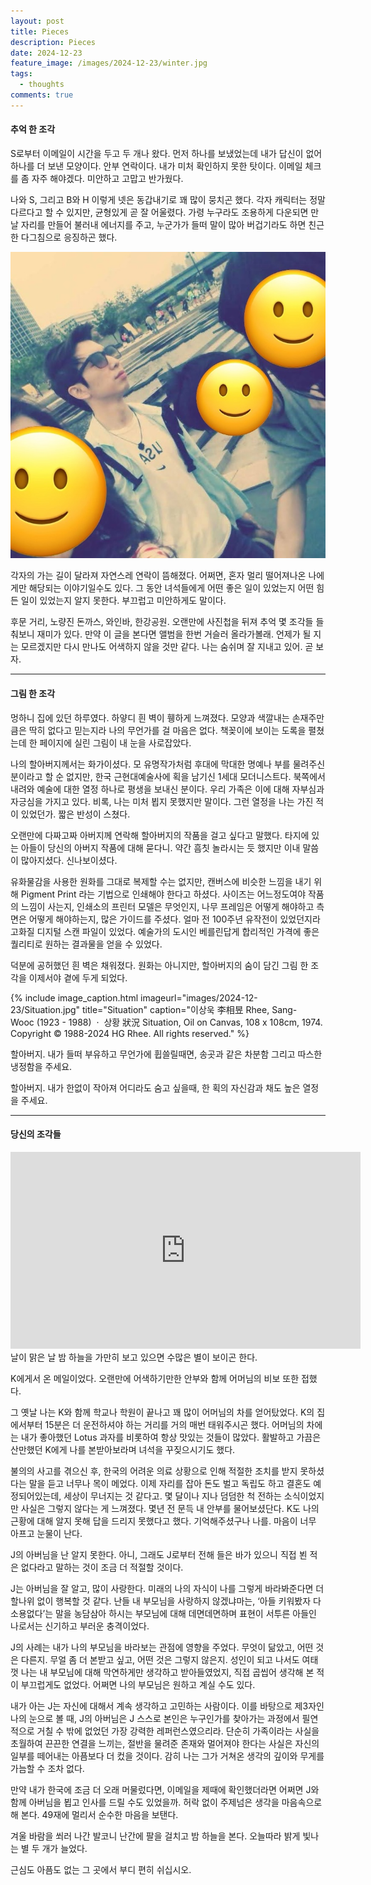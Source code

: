 ```yaml
---
layout: post
title: Pieces
description: Pieces
date: 2024-12-23
feature_image: /images/2024-12-23/winter.jpg
tags:
  - thoughts
comments: true
---
```

<!--more-->
#### 추억 한 조각

S로부터 이메일이 시간을 두고 두 개나 왔다. 먼저 하나를 보냈었는데 내가 답신이 없어 하나를 더 보낸 모양이다. 안부 연락이다. 내가 미처 확인하지 못한 탓이다. 이메일 체크를 좀 자주 해야겠다. 미안하고 고맙고 반가웠다. 

나와 S, 그리고 B와 H 이렇게 넷은 동갑내기로 꽤 많이 뭉치곤 했다. 각자 캐릭터는 정말 다르다고 할 수 있지만, 균형있게 곧 잘 어울렸다. 가령 누구라도 조용하게 다운되면 만날 자리를 만들어 불러내 에너지를 주고, 누군가가 들떠 말이 많아 버겁기라도 하면 친근한 다그침으로 응징하곤 했다. 

![](/images/2024-12-23/friends.jpg)

각자의 가는 길이 달라져 자연스레 연락이 뜸해졌다. 어쩌면, 혼자 멀리 떨어져나온 나에게만 해당되는 이야기일수도 있다. 그 동안 녀석들에게 어떤 좋은 일이 있었는지 어떤 힘든 일이 있었는지 알지 못한다. 부끄럽고 미안하게도 말이다. 

후문 거리, 노량진 돈까스, 와인바, 한강공원. 오랜만에 사진첩을 뒤져 추억 몇 조각들 들춰보니 재미가 있다. 만약 이 글을 본다면 앨범을 한번 거슬러 올라가볼래. 언제가 될 지는 모르겠지만 다시 만나도 어색하지 않을 것만 같다. 나는 숨쉬며 잘 지내고 있어. 곧 보자.

***
#### 그림 한 조각

멍하니 집에 있던 하루였다. 하얗디 흰 벽이 휑하게 느껴졌다. 모양과 색깔내는 손재주만큼은 딱히 없다고 믿는지라 나의 무언가를 걸 마음은 없다. 책꽂이에 보이는 도록을 펼쳤는데 한 페이지에 실린 그림이 내 눈을 사로잡았다.

나의 할아버지께서는 화가이셨다. 모 유명작가처럼 후대에 막대한 명예나 부를 물려주신 분이라고 할 순 없지만, 한국 근현대예술사에 획을 남기신 1세대 모더니스트다. 북쪽에서 내려와 예술에 대한 열정 하나로 평생을 보내신 분이다. 우리 가족은 이에 대해 자부심과 자긍심을 가지고 있다. 비록, 나는 미처 뵙지 못했지만 말이다. 그런 열정을 나는 가진 적이 있었던가. 짧은 반성이 스쳤다.

오랜만에 다짜고짜 아버지께 연락해 할아버지의 작품을 걸고 싶다고 말했다. 타지에 있는 아들이 당신의 아버지 작품에 대해 묻다니. 약간 흠칫 놀라시는 듯 했지만 이내 말씀이 많아지셨다. 신나보이셨다. 

유화물감을 사용한 원화를 그대로 복제할 수는 없지만, 캔버스에 비슷한 느낌을 내기 위해 Pigment Print 라는 기법으로 인쇄해야 한다고 하셨다. 사이즈는 어느정도여야 작품의 느낌이 사는지, 인쇄소의 프린터 모델은 무엇인지, 나무 프레임은 어떻게 해야하고 측면은 어떻게 해야하는지, 많은 가이드를 주셨다. 얼마 전 100주년 유작전이 있었던지라 고화질 디지털 스캔 파일이 있었다. 예술가의 도시인 베를린답게 합리적인 가격에 좋은 퀄리티로 원하는 결과물을 얻을 수 있었다.

덕분에 공허했던 흰 벽은 채워졌다. 원화는 아니지만, 할아버지의 숨이 담긴 그림 한 조각을 이제서야 곁에 두게 되었다.

{% include image_caption.html imageurl="images/2024-12-23/Situation.jpg" title="Situation" caption="이상욱 李相昱 Rhee, Sang-Wooc (1923 - 1988)  ·  상황 狀況 Situation, Oil on Canvas, 108 x 108cm, 1974. Copyright © 1988-2024 HG Rhee. All rights reserved." %}

할아버지. 내가 들떠 부유하고 무언가에 휩쓸릴때면, 송곳과 같은 차분함 그리고 따스한 냉정함을 주세요.

할아버지. 내가 한없이 작아져 어디라도 숨고 싶을때, 한 획의 자신감과 채도 높은 열정을 주세요.
  

***

#### 당신의 조각들
<iframe width="560" height="315" src="https://www.youtube.com/embed/J9FGf56CCG0?si=QrkciRtyWw0GQjSb" title="YouTube video player" frameborder="0" allow="accelerometer; autoplay; clipboard-write; encrypted-media; gyroscope; picture-in-picture; web-share" referrerpolicy="strict-origin-when-cross-origin" allowfullscreen></iframe>
날이 맑은 날 밤 하늘을 가만히 보고 있으면 수많은 별이 보이곤 한다.

K에게서 온 메일이었다. 오랜만에 어색하기만한 안부와 함께 어머님의 비보 또한 접했다.  

그 옛날 나는 K와 함께 학교나 학원이 끝나고 꽤 많이 어머님의 차를 얻어탔었다. K의 집에서부터 15분은 더 운전하셔야 하는 거리를 거의 매번 태워주시곤 했다. 어머님의 차에는 내가 좋아했던 Lotus 과자를 비롯하여 항상 맛있는 것들이 많았다. 활발하고 가끔은 산만했던 K에게 나를 본받아보라며 녀석을 꾸짖으시기도 했다. 

불의의 사고를 겪으신 후, 한국의 어려운 의료 상황으로 인해 적절한 조치를 받지 못하셨다는 말을 듣고 너무나 목이 메었다. 이제 자리를 잡아 돈도 벌고 독립도 하고 결혼도 예정되어있는데, 세상이 무너지는 것 같다고. 몇 달이나 지나 덤덤한 척 전하는 소식이었지만 사실은 그렇지 않다는 게 느껴졌다. 몇년 전 문득 내 안부를 물어보셨단다. K도 나의 근황에 대해 알지 못해 답을 드리지 못했다고 했다. 기억해주셨구나 나를. 마음이 너무 아프고 눈물이 난다.

J의 아버님을 난 알지 못한다. 아니, 그래도 J로부터 전해 들은 바가 있으니 직접 뵌 적은 없다라고 말하는 것이 조금 더 적절할 것이다. 

J는 아버님을 잘 알고, 많이 사랑한다. 미래의 나의 자식이 나를 그렇게 바라봐준다면 더할나위 없이 행복할 것 같다. 난들 내 부모님을 사랑하지 않겠냐마는, ‘아들 키워봤자 다 소용없다’는 말을 농담삼아 하시는 부모님에 대해 데면데면하며 표현이 서투른 아들인 나로서는 신기하고 부러운 충격이었다. 

J의 사례는 내가 나의 부모님을 바라보는 관점에 영향을 주었다. 무엇이 닮았고, 어떤 것은 다른지. 무얼 좀 더 본받고 싶고, 어떤 것은 그렇지 않은지. 성인이 되고 나서도 여태껏 나는 내 부모님에 대해 막연하게만 생각하고 받아들였었지, 직접 곱씹어 생각해 본 적이 부끄럽게도 없었다. 어쩌면 나의 부모님은 원하고 계실 수도 있다.

내가 아는 J는 자신에 대해서 계속 생각하고 고민하는 사람이다. 이를 바탕으로 제3자인 나의 눈으로 볼 때, J의 아버님은 J 스스로 본인은 누구인가를 찾아가는 과정에서 필연적으로 거칠 수 밖에 없었던 가장 강력한 레퍼런스였으리라. 단순히 가족이라는 사실을 초월하여 끈끈한 연결을 느끼는, 절반을 물려준 존재와 멀어져야 한다는 사실은 자신의 일부를 떼어내는 아픔보다 더 컸을 것이다. 감히 나는 그가 거쳐온 생각의 깊이와 무게를 가늠할 수 조차 없다. 

만약 내가 한국에 조금 더 오래 머물렀다면, 이메일을 제때에 확인했더라면 어쩌면 J와 함께 아버님을 뵙고 인사를 드릴 수도 있었을까. 허락 없이 주제넘은 생각을 마음속으로 해 본다. 49재에 멀리서 순수한 마음을 보탠다.

겨울 바람을 쐬러 나간 발코니 난간에 팔을 걸치고 밤 하늘을 본다. 오늘따라 밝게 빛나는 별 두 개가 늘었다. 

근심도 아픔도 없는 그 곳에서 부디 편히 쉬십시오. 

  

  

  

  

  

  

  



  

  

  

